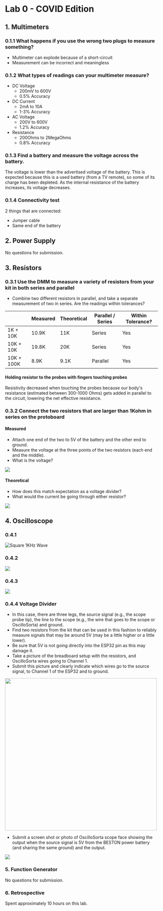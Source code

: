 # Lab 0 - COVID Edition

## 1. Multimeters

### 0.1.1 What happens if you use the wrong two plugs to measure something? ​

- Multimeter can explode because of a short-circuit
- Measurement can be incorrect and meaningless

### 0.1.2 What types of readings can your multimeter measure? 

- DC Voltage
	- 200mV to 600V
	- 0.5% Accuracy
- DC Current
	- 2mA to 10A
	- 1-3% Accuracy
- AC Voltage
	- 200V to 600V
	- 1.2% Accuracy
- Resistance
	- 200Ohms to 2MegaOhms
	- 0.8% Accuracy

### 0.1.3 Find a battery and measure the voltage across the battery. 

The voltage is lower than the advertised voltage of the battery. This is expected because this is a used battery (from a TV remote), so some of its charge has been depleted. As the internal resistance of the battery increases, its voltage decreases. 

### 0.1.4 Connectivity test 

2 things that are connected:

- Jumper cable 
- Same end of the battery

## 2. Power Supply

No questions for submission.

## 3. Resistors

### 0.3.1 Use the DMM to measure a variety of resistors from your kit in both series and parallel

- Combine two different resistors in parallel, and take a separate measurement of two in series. Are the readings within tolerances? 

|            	| Measured 	| Theoretical 	| Parallel / Series 	| Within Tolerance? 	|
|------------	|----------	|-------------	|-------------------	|-------------------	|
| 1K + 10K   	| 10.9K    	| 11K         	| Series            	|               Yes 	|
| 10K + 10K  	| 19.8K    	| 20K         	| Series            	|               Yes 	|
| 10K + 100K 	| 8.9K     	| 9.1K        	| Parallel          	|               Yes 	|

#### Holding resistor to the probes with fingers touching probes

Resistivity decreased when touching the probes because our body's resistance (estimated between 300-1000 Ohms) gets added in parallel to the circuit, lowering the net effective resistance.

### 0.3.2 Connect the two resistors that are larger than 1Kohm in series on the protoboard

#### Measured

- Attach one end of the two to 5V of the battery and the other end to ground. 
- Measure the voltage at the three points of the two resistors (each end and the middle). 
- What is the voltage? 

![](0_3_2_Measured.gif)

#### Theoretical

- How does this match expectation as a voltage divider? 
- What would the current be going through either resistor?

![](0_3_2_Theoretical.gif)

## 4. Oscilloscope

### 0.4.1

![Square 1KHz Wave](../imgs/oscope_6.png)

### 0.4.2

![](../imgs/oscope_7.png)

### 0.4.3

![](../imgs/oscope_8.png)

### 0.4.4 Voltage Divider

- In this case, there are three legs, the source signal (e.g., the scope probe tip), the line to the scope (e.g., the wire that goes to the scope or OscilloSorta) and ground. 
- Find two resistors from the kit that can be used in this fashion to reliably measure signals that may be around 5V (may be a little higher or a little lower). 
- Be sure that 5V is not going directly into the ESP32 pin as this may damage it. 
- Take a picture of the breadboard setup with the resistors, and OscilloSorta wires going to Channel 1. 
- Submit this picture and clearly indicate which wires go to the source signal, to Channel 1 of the ESP32 and to ground. 

<img src="voltage_divider_breadboard.jpg" width=500>

- Submit a screen shot or photo of OscilloSorta scope face showing the output when the source signal is 5V from the BESTON power battery (and sharing the same ground) and the output.

![](../imgs/voltage_divider.png)

### 5. Function Generator

No questions for submission.

### 6. Retrospective 

Spent approximately 10 hours on this lab.